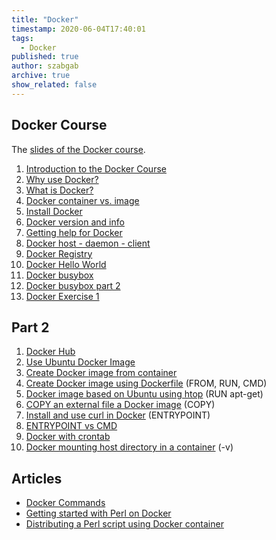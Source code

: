 ```yaml
---
title: "Docker"
timestamp: 2020-06-04T17:40:01
tags:
  - Docker
published: true
author: szabgab
archive: true
show_related: false
---
```



## Docker Course

The [slides of the Docker course](/slides/docker/).


1. [Introduction to the Docker Course](/docker-course-intro)
1. [Why use Docker?](/docker-course-why-use-docker)
1. [What is Docker?](/docker-course-what-is-docker)
1. [Docker container vs. image](/docker-course-container-vs-images)
1. [Install Docker](/docker-course-install-docker)
1. [Docker version and info](/docker-course-version-and-info)
1. [Getting help for Docker](/docker-course-getting-help)
1. [Docker host - daemon - client](/docker-course-host-daemon-client)
1. [Docker Registry](/docker-course-docker-registry)
1. [Docker Hello World](/docker-course-hello-world)
1. [Docker busybox](/docker-course-busybox)
1. [Docker busybox part 2](/docker-course-busybox-part-2)
1. [Docker Exercise 1](/docker-course-exercise-1)

## Part 2

1. [Docker Hub](/docker-course-docker-hub)
1. [Use Ubuntu Docker Image](/docker-course-use-ubuntu-docker-image)
1. [Create Docker image from container](/docker-course-create-image-from-container)
1. [Create Docker image using Dockerfile](/docker-course-create-image-using-dockerfile) (FROM, RUN, CMD)
1. [Docker image based on Ubuntu using htop](/docker-course-ubuntu-htop) (RUN apt-get)
1. [COPY an external file a Docker image](/docker-course-copy-welcome) (COPY)
1. [Install and use curl in Docker](/docker-course-install-curl) (ENTRYPOINT)
1. [ENTRYPOINT vs CMD](/docker-course-entrypoint-vs-cmd)
1. [Docker with crontab](/docker-course-crontab)
1. [Docker mounting host directory in a container](/docker-course-mounting-host-directory) (-v)


## Articles
* [Docker Commands](/docker-commands)
* [Getting started with Perl on Docker](https://perlmaven.com/getting-started-with-perl-on-docker)
* [Distributing a Perl script using Docker container](https://perlmaven.com/distributing-perl-script-using-docker)


